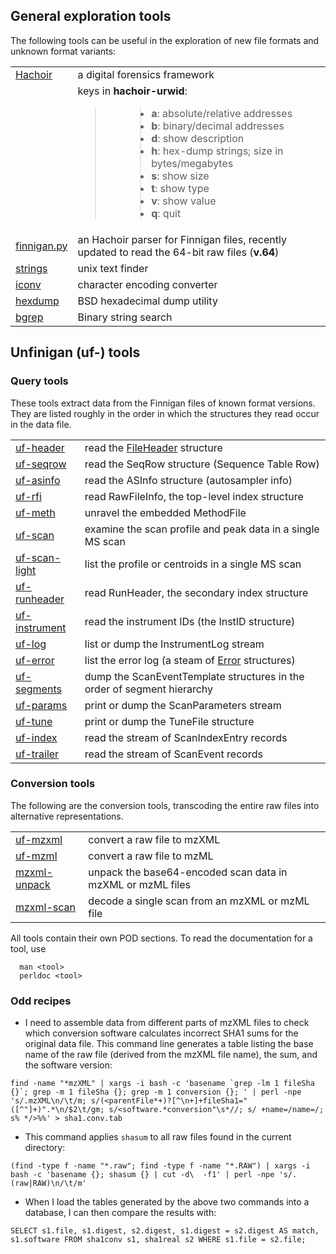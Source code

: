 ## General exploration tools ##

The following tools can be useful in the exploration of new file formats and unknown format variants:

<table cellpadding='5' border='0' cellspacing='0'>
<blockquote><tr>
<blockquote><td><a href='http://bitbucket.org/haypo/hachoir/wiki/hachoir-core'>Hachoir</a></td>
<td>a digital forensics framework</td>
</blockquote></tr>
<tr>
<blockquote><td></td>
<td>keys in <b>hachoir-urwid</b>:<br>
<blockquote><ul>
<blockquote><li><b>a</b>: absolute/relative addresses</li>
<li><b>b</b>: binary/decimal addresses</li>
<li><b>d</b>: show description</li>
<li><b>h</b>: hex-dump strings; size in bytes/megabytes</li>
<li><b>s</b>: show size</li>
<li><b>t</b>: show type</li>
<li><b>v</b>: show value</li>
<li><b>q</b>: quit</li>
</blockquote></ul>
</blockquote></blockquote><blockquote></td>
</blockquote></tr>
<tr>
<blockquote><td><a href='HachoirParser.md'>finnigan.py</a></td>
<td>an Hachoir parser for Finnigan files, recently updated to read the 64-bit raw files (<b>v.64</b>)</td>
</blockquote></tr>
<tr>
<blockquote><td><a href='UnixStrings.md'>strings</a></td>
<td>unix text finder</td>
</blockquote></tr>
<tr>
<blockquote><td><a href='Iconv.md'>iconv</a></td>
<td>character encoding converter</td>
</blockquote></tr>
<tr>
<blockquote><td><a href='Hexdump.md'>hexdump</a></td>
<td>BSD hexadecimal dump utility</td>
</blockquote></tr>
<tr>
<blockquote><td><a href='bgrep.md'>bgrep</a></td>
<td>Binary string search</td>
</blockquote></tr>
</table></blockquote>

## Unfinigan (uf-) tools ##

### Query tools ###
These tools extract data from the Finnigan files of known format versions. They are listed roughly in the order in which the structures they read occur in the data file.

<table cellpadding='5' border='0' cellspacing='0'>
<blockquote><tr>
<blockquote><td><a href='UnfinniganHeader.md'>uf-header</a></td>
<td>read the <a href='FileHeader.md'>FileHeader</a> structure</td>
</blockquote></tr>
<tr>
<blockquote><td><a href='UnfinniganSeqRow.md'>uf-seqrow</a></td>
<td>read the SeqRow structure (Sequence Table Row)</td>
</blockquote></tr>
<tr>
<blockquote><td><a href='UnfinniganASInfo.md'>uf-asinfo</a></td>
<td>read the ASInfo structure (autosampler info)</td>
</blockquote></tr>
<tr>
<blockquote><td><a href='UnfinniganRawFileInfo.md'>uf-rfi</a></td>
<td>read RawFileInfo, the top-level index structure</td>
</blockquote></tr>
<tr>
<blockquote><td><a href='UnfinniganMethodFile.md'>uf-meth</a></td>
<td>unravel the embedded MethodFile</td>
</blockquote></tr>
<tr>
<blockquote><td><a href='UnfinniganScan.md'>uf-scan</a></td>
<td>examine the scan profile and peak data in a single MS scan</td>
</blockquote></tr>
<tr>
<blockquote><td><a href='UnfinniganScanLight.md'>uf-scan-light</a></td>
<td>list the profile or centroids in a single MS scan</td>
</blockquote></tr>
<tr>
<blockquote><td><a href='UnfinniganRunHeader.md'>uf-runheader</a></td>
<td>read RunHeader, the secondary index structure</td>
</blockquote></tr>
<blockquote><tr>
<blockquote><td><a href='UnfinniganInstID.md'>uf-instrument</a></td>
<td>read the instrument IDs (the InstID structure)</td>
</blockquote></blockquote></tr>
<tr>
<blockquote><td><a href='UnfinniganLog.md'>uf-log</a></td>
<td>list or dump the InstrumentLog  stream</td>
</blockquote></tr>
<tr>
<blockquote><td><a href='UnfinniganError.md'>uf-error</a></td>
<td>list the error log (a steam of <a href='Error.md'>Error</a> structures)</td>
</blockquote></tr>
<tr>
<blockquote><td><a href='UnfinniganSegments.md'>uf-segments</a></td>
<td>dump the ScanEventTemplate structures in the order of segment hierarchy </td>
</blockquote></tr>
<tr>
<blockquote><td><a href='UnfinniganScanParameters.md'>uf-params</a></td>
<td>print or dump the ScanParameters stream</td>
</blockquote></tr>
<tr>
<blockquote><td><a href='UnfinniganTuneFile.md'>uf-tune</a></td>
<td>print or dump the TuneFile structure</td>
</blockquote></tr>
<tr>
<blockquote><td><a href='UnfinniganIndex.md'>uf-index</a></td>
<td>read the stream of ScanIndexEntry records</td>
</blockquote></tr>
<tr>
<blockquote><td><a href='UnfinniganTrailer.md'>uf-trailer</a></td>
<td>read the stream of ScanEvent records</td>
</blockquote></tr>
</table></blockquote>

### Conversion tools ###
The following are the conversion tools, transcoding the entire raw files into alternative representations.

<table cellpadding='5' border='0' cellspacing='0'>
<blockquote><tr>
<blockquote><td><a href='UnfinniganMzXML.md'>uf-mzxml</a></td>
<td>convert a raw file to mzXML</td>
</blockquote></tr>
<tr>
<blockquote><td><a href='UnfinniganMzML.md'>uf-mzml</a></td>
<td>convert a raw file to mzML</td>
</blockquote></tr>
<tr>
<blockquote><td><a href='MzXMLUnpack.md'>mzxml-unpack</a></td>
<td>unpack the base64-encoded scan data in mzXML or mzML files</td>
</blockquote></tr>
<tr>
<blockquote><td><a href='MzXMLScan.md'>mzxml-scan</a></td>
<td>decode a single scan from an mzXML or mzML file</td>
</blockquote></tr>
</table></blockquote>


All tools contain their own POD sections. To read the documentation for a tool, use

```
  man <tool>
  perldoc <tool>
```

### Odd recipes ###

  * I need to assemble data from different parts of mzXML files to check which conversion software calculates incorrect SHA1 sums for the original data file. This command line generates a table listing the base name of the raw file (derived from the mzXML file name), the sum, and the software version:
```
find -name "*mzXML" | xargs -i bash -c 'basename `grep -lm 1 fileSha {}`; grep -m 1 fileSha {}; grep -m 1 conversion {}; ' | perl -npe 's/.mzXML\n/\t/m; s/(<parentFile*+)?[^\n+]+fileSha1="([^"]+)".*\n/$2\t/gm; s/<software.*conversion"\s*//; s/ +name=/name=/; s% */>%%' > sha1.conv.tab
```

  * This command applies `shasum` to all raw files found in the current directory:
```
(find -type f -name "*.raw"; find -type f -name "*.RAW") | xargs -i bash -c 'basename {}; shasum {} | cut -d\  -f1' | perl -npe 's/.(raw|RAW)\n/\t/m'
```

  * When I load the tables generated by the above two commands into a database, I can then compare the results with:
```
SELECT s1.file, s1.digest, s2.digest, s1.digest = s2.digest AS match, s1.software FROM sha1conv s1, sha1real s2 WHERE s1.file = s2.file;
```